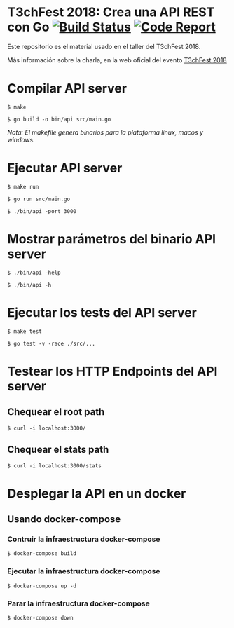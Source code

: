 
# T3chFest 2018: Crea una API REST con Go [![Build Status](https://travis-ci.org/mresti/go_rest_api.svg?branch=master)](https://travis-ci.org/mresti/go_rest_api) [![Code Report](http://goreportcard.com/badge/mresti/go_rest_api)](https://goreportcard.com/report/mresti/go_rest_api)

Este repositorio es el material usado en el taller del T3chFest 2018.

Más información sobre la charla, en la web oficial del evento [T3chFest 2018](https://t3chfest.uc3m.es/2018/programa/crea-una-api-rest-con-go/)

# Compilar API server

    $ make
    
    $ go build -o bin/api src/main.go
    
*Nota: El makefile genera binarios para la plataforma linux, macos y windows.*
    
# Ejecutar API server

    $ make run
    
    $ go run src/main.go
    
    $ ./bin/api -port 3000        

# Mostrar parámetros del binario API server
    
    $ ./bin/api -help
    
    $ ./bin/api -h

# Ejecutar los tests del API server

    $ make test
    
    $ go test -v -race ./src/...

# Testear los HTTP Endpoints del API server

## Chequear el root path

    $ curl -i localhost:3000/

## Chequear el stats path

    $ curl -i localhost:3000/stats
    
# Desplegar la API en un docker

## Usando docker-compose


### Contruir la infraestructura docker-compose
    
    $ docker-compose build

### Ejecutar la infraestructura docker-compose

    $ docker-compose up -d

### Parar la infraestructura docker-compose

    $ docker-compose down
